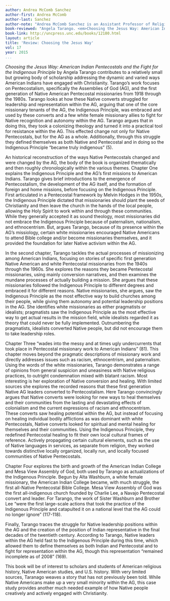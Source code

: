 ```yaml
---
author: Andrea McComb Sanchez
author-first: Andrea McComb
author-last: Sanchez
author-note: "Andrea McComb Sanchez is an Assistant Professor of Religious Studies at the University of Arizona."
book-reviewed: "Angela Tarango. <em>Choosing the Jesus Way: American Indian Pentecostals and the Fight for the Indigenous Principle</em>. Chapel Hill: The University of North Carolina Press, 2014. 219 pp. ISBN 978-1-4696-1292-8."
book-link: http://uncpress.unc.edu/books/12180.html
layout: article
title: 'Review: Choosing the Jesus Way'
vol: 17
year: 2015
...
```


*Choosing the Jesus Way: American Indian Pentecostals and the Fight for the Indigenous Principle* by Angela Tarango contributes to a relatively small but growing body of scholarship addressing the dynamic and varied ways American Indians have engaged with Christianity. Tarango’s work focuses on Pentecostalism, specifically the Assemblies of God (AG), and the first generation of Native American Pentecostal missionaries from 1918 through the 1980s. Tarango looks at how these Native converts struggled for leadership and representation within the AG, arguing that one of the core missionary tenants of the AG, the Indigenous Principle, was embraced and used by these converts and a few white female missionary allies to fight for Native recognition and autonomy within the AG. Tarango argues that in doing this, they took a colonizing theology and turned it into a practical tool for resistance within the AG. This effected change not only for Native Pentecostals, but for the AG as a whole. Additionally, through this struggle they defined themselves as both Native and Pentecostal and in doing so the Indigenous Principle “became truly indigenous” (5).

An historical reconstruction of the ways Native Pentecostals changed and were changed by the AG, the body of the book is organized thematically and then roughly chronologically within the various themes. Chapter One explains the Indigenous Principle and the AG’s first missions to American Indians. Tarango gives brief introductions to the emergence of Pentecostalism, the development of the AG itself, and the formation of foreign and home missions, before focusing on the Indigenous Principle. First articulated in a Pentecostal framework by Melvin Hodges in the 1950s, the Indigenous Principle dictated that missionaries should plant the seeds of Christianity and then leave the church in the hands of the local people, allowing the Holy Spirit to work within and through these communities. While they generally accepted it as sound theology, most missionaries did not embrace the Indigenous Principle because of paternalism, nationalism, and ethnocentrism. But, argues Tarango, because of its presence within the AG’s missiology, certain white missionaries encouraged Native Americans to attend Bible college and/or become missionaries themselves, and it provided the foundation for later Native activism within the AG.

In the second chapter, Tarango tackles the actual processes of missionizing among American Indians, focusing on stories of specific first generation Native American and white Pentecostal missionaries from the 1940s through the 1960s. She explores the reasons they became Pentecostal missionaries, using mainly conversion narratives, and then examines the mundane processes of actually building a mission. She argues that these missionaries followed the Indigenous Principle to different degrees and embraced it for different reasons. Native missionaries, she argues, saw the Indigenous Principle as the most effective way to build churches among their people, while giving them autonomy and potential leadership positions in the AG. She identifies white missionaries as either pragmatists or idealists; pragmatists saw the Indigenous Principle as the most effective way to get actual results in the mission field, while idealists regarded it as theory that could never be fully implemented. Outnumbering the pragmatists, idealists converted Native people, but did not encourage them to take leadership roles.

Chapter Three “wades into the messy and at times ugly undercurrents that took place in Pentecostal missionary work to American Indians” (81). This chapter moves beyond the pragmatic descriptions of missionary work and directly addresses issues such as racism, ethnocentrism, and paternalism. Using the words of the white missionaries, Tarango demonstrates a range of opinions from general suspicion and uneasiness with Native religious practices, to outright condemnation mixed with blatant racism. Most interesting is her exploration of Native conversion and healing. With limited sources she explores the recorded reasons that these first generation Native AG leaders converted to Pentecostalism. Here Tarango convincingly argues that Native converts were looking for new ways to heal themselves and their communities from the lasting and devastating effects of colonialism and the current expressions of racism and ethnocentrism. These converts saw healing potential within the AG, but instead of focusing on healing individual bodily afflictions as was dominant with white Pentecostals, Native converts looked for spiritual and mental healing for themselves and their communities. Using the Indigenous Principle, they redefined Pentecostal healing to fit their own local cultural frames of reference. Actively propagating certain cultural elements, such as the use of Native languages in services, as separate from religion, they worked towards distinctive locally organized, locally run, and locally focused communities of Native Pentecostals. 

Chapter Four explores the birth and growth of the American Indian College and Mesa View Assembly of God, both used by Tarango as actualizations of the Indigenous Principle. Begun by Alta Washburn, a white female missionary, the American Indian College became, with much struggle, the first all-Native Pentecostal Bible College. Mesa View Assembly of God was the first all-indigenous church founded by Charlie Lee, a Navajo Pentecostal convert and leader. For Tarango, the work of Sister Washburn and Brother Lee “were the first large-scale actions that took the practice of the Indigenous Principle and catapulted it on a national level that the AG could no longer ignore” (117-118).

Finally, Tarango traces the struggle for Native leadership positions within the AG and the creation of the position of Indian representative in the final decades of the twentieth century. According to Tarango, Native leaders within the AG held fast to the Indigenous Principle during this time, which allowed them to define themselves as both Indian and Pentecostal and to fight for representation within the AG, though this representation “remained incomplete as of 2008” (169).

This book will be of interest to scholars and students of American religious history, Native American studies, and U.S. history. With very limited sources, Taranago weaves a story that has not previously been told. While Native Americans make up a very small minority within the AG, this case study provides another much needed example of how Native people creatively and actively engaged with Christianity.
